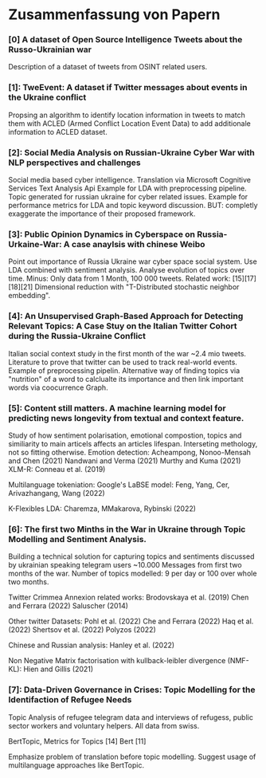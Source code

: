 # Zusammenfassung von Papern

### [0] A dataset of Open Source Intelligence Tweets about the Russo-Ukrainian war

Description of a dataset of tweets from OSINT related users.

### [1]: TweEvent: A dataset if Twitter messages about events in the Ukraine conflict

Propsing an algorithm to identify location information in tweets to match them with ACLED (Armed Conflict Location Event Data) to add additionale information to ACLED dataset.

### [2]: Social Media Analysis on Russian-Ukraine Cyber War with NLP perspectives and challenges

Social media based cyber intelligence.
Translation via Microsoft Cognitive Services Text Analysis Api
Example for LDA with preprocessing pipeline.
Topic generated for russian ukraine for cyber related issues.
Example for performance metrics for LDA and topic keyword discussion.
BUT: completly exaggerate the importance of their proposed framework.

### [3]: Public Opinion Dynamics in Cyberspace on Russia-Urkaine-War: A case anaylsis with chinese Weibo

Point out importance of Russia Ukraine war cyber space social system. Use LDA combined with sentiment analysis. Analyse evolution of topics over time.
Minus: Only data from 1 Month, 100 000 tweets.
Related work: [15][17][18][21] 
Dimensional reduction with "T-Distributed stochastic neighbor embedding".

### [4]: An Unsupervised Graph-Based Approach for Detecting Relevant Topics: A Case Stuy on the Italian Twitter Cohort during the Russia-Ukraine Conflict

Italian social context study in the first month of the war ~2.4 mio tweets.
Literature to prove that twitter can be used to track real-world events.
Example of preprocessing pipelin.
Alternative way of finding topics via "nutrition" of a word to calclualte its importance and then link important words via coocurrence Graph.

### [5]: Content still matters. A machine learning model for predicting news longevity from textual and context feature.

Study of how sentiment polarisation, emotional compostion, topics and similiarity to main articels affects an articles lifespan.
Interseting methology, not so fitting otherwise.
Emotion detection:
Acheampong, Nonoo-Mensah and Chen (2021)
Nandwani and Verma (2021)
Murthy and Kuma (2021)
XLM-R: Conneau et al. (2019)

Multilanguage tokeniation:
Google's LaBSE model: Feng, Yang, Cer, Arivazhangang, Wang (2022)

K-Flexibles LDA:
Charemza, MMakarova, Rybinski (2022)

### [6]: The first two Minths in the War in Ukraine through Topic Modelling and Sentiment Analysis.

Building a technical solution for capturing topics and sentiments discussed by ukrainian speaking telegram users ~10.000 Messages from first two months of the war.
Number of topics modelled:
9 per day or 100 over whole two months.

Twitter Crimmea Annexion related works:
Brodovskaya et al. (2019)
Chen and Ferrara (2022)
Saluscher (2014)

Other twitter Datasets:
Pohl et al. (2022)
Che and Ferrara (2022)
Haq et al. (2022)
Shertsov et al. (2022)
Polyzos (2022)

Chinese and Russian analysis:
Hanley et al. (2022)

Non Negative Matrix factorisation with kullback-leibler divergence (NMF-KL):
Hien and Gillis (2021)

### [7]: Data-Driven Governance in Crises: Topic Modelling for the Identifaction of Refugee Needs

Topic Analysis of refugee telegram data and interviews of refugess, public sector workers and voluntary helpers. All data from swiss.

BertTopic, Metrics for Topics [14] 
Bert [11]

Emphasize problem of translation before topic modelling. Suggest usage of multilanguage approaches like BertTopic.
